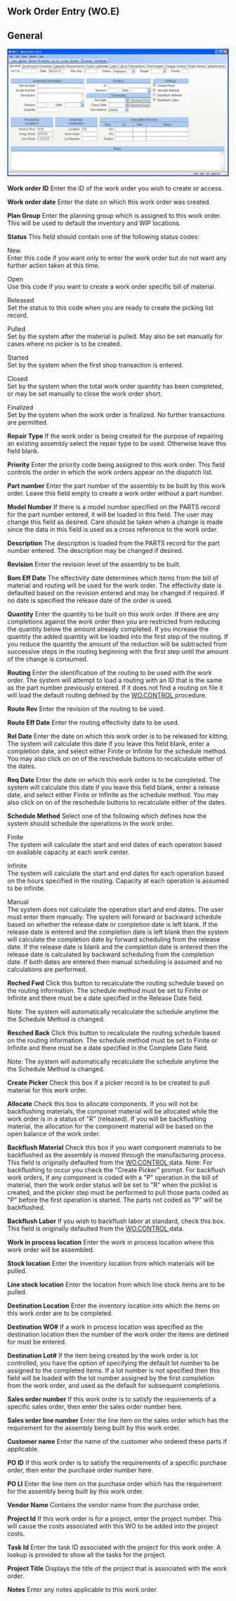 ##  Work Order Entry (WO.E)

<PageHeader />

##  General

![](./WO-E-1.jpg)

**Work order ID** Enter the ID of the work order you wish to create or access.  
  
**Work order date** Enter the date on which this work order was created.  
  
**Plan Group** Enter the planning group which is assigned to this work order.
This will be used to default the inventory and WIP locations.  
  
**Status** This field should contain one of the following status codes:  
  
New  
Enter this code if you want only to enter the work order but do not want any
further action taken at this time.  
  
Open  
Use this code if you want to create a work order specific bill of material.  
  
Released  
Set the status to this code when you are ready to create the picking list
record.  
  
Pulled  
Set by the system after the material is pulled. May also be set manually for
cases where no picker is to be created.  
  
Started  
Set by the system when the first shop transaction is entered.  
  
Closed  
Set by the system when the total work order quantity has been completed, or
may be set manually to close the work order short.  
  
Finalized  
Set by the system when the work order is finalized. No further transactions
are permitted.  
  
**Repair Type** If the work order is being created for the purpose of
repairing an existing assembly select the repair type to be used. Otherwise
leave this field blank.  
  
**Priority** Enter the priority code being assigned to this work order. This
field controls the order in which the work orders appear on the dispatch list.  
  
**Part number** Enter the part number of the assembly to be built by this work
order. Leave this field empty to create a work order without a part number.  
  
**Model Number** If there is a model number specified on the PARTS record for
the part number entered, it will be loaded in this field. The user may change
this field as desired. Care should be taken when a change is made since the
data in this field is used as a cross reference to the work order.  
  
**Description** The description is loaded from the PARTS record for the part
number entered. The description may be changed if desired.  
  
**Revision** Enter the revision level of the assembly to be built.  
  
**Bom Eff Date** The effectivity date determines which items from the bill of
material and routing will be used for the work order. The effectivity date is
defaulted based on the revision entered and may be changed if required. If no
date is specified the release date of the order is used.  
  
**Quantity** Enter the quantity to be built on this work order. If there are
any completions against the work order then you are restricted from reducing
the quantity below the amount already completed. If you increase the quantity
the added quantity will be loaded into the first step of the routing. If you
reduce the quantity the amount of the reduction will be subtracted from
successive steps in the routing beginning with the first step until the amount
of the change is consumed.  
  
**Routing** Enter the identification of the routing to be used with the work order. The system will attempt to load a routing with an ID that is the same as the part number previously entered. If it does not find a routing on file it will load the default routing defined by the [ WO.CONTROL ](../../../../../../../../../../../../rover/AP-OVERVIEW/AP-ENTRY/AP-E/CHECKS-E/AP-CONTROL/GLCHART-E/GLCHART-E-1/GLCHART-R2/WO-CONTROL) procedure.   
  
**Route Rev** Enter the revision of the routing to be used.  
  
**Route Eff Date** Enter the routing effectivity date to be used.  
  
**Rel Date** Enter the date on which this work order is to be released for
kitting. The system will calculate this date if you leave this field blank,
enter a completion date, and select either Finite or Infinite for the schedule
method. You may also click on on of the reschedule buttons to recalculate
either of the dates.  
  
**Req Date** Enter the date on which this work order is to be completed. The
system will calculate this date if you leave this field blank, enter a release
date, and select either Finite or Infinite as the schedule method. You may
also click on on of the reschedule buttons to recalculate either of the dates.  
  
**Schedule Method** Select one of the following which defines how the system
should schedule the operations in the work order.  
  
Finite  
The system will calculate the start and end dates of each operation based on
available capacity at each work center.  
  
Infinite  
The system will calculate the start and end dates for each operation based on
the hours specified in the routing. Capacity at each operation is assumed to
be infinite.  
  
Manual  
The system does not calculate the operation start and end dates. The user must
enter them manually. The system will forward or backward schedule based on
whether the release date or completion date is left blank. If the release date
is entered and the completion date is left blank then the system will
calculate the completion date by forward scheduling from the release date. If
the release date is blank and the completion date is entered then the release
date is calculated by backward scheduling from the completion date. If both
dates are entered then manual scheduling is assumed and no calculations are
performed.  
  
**Reched Fwd** Click this button to recalculate the routing schedule based on
the routing information. The schedule method must be set to Finite or Infinite
and there must be a date specified in the Release Date field.  
  
Note: The system will automatically recalculate the schedule anytime the the
Schedule Method is changed.  
  
**Resched Back** Click this button to recalculate the routing schedule based
on the routing information. The schedule method must be set to Finite or
Infinite and there must be a date specified in the Complete Date field.  
  
Note: The system will automatically recalculate the schedule anytime the the
Schedule Method is changed.  
  
**Create Picker** Check this box if a picker record is to be created to pull
material for this work order.  
  
**Allocate** Check this box to allocate components. If you will not be
backflushing materials, the componet material will be allocated while the work
order is in a status of "R" (released). If you will be backflushing material,
the allocation for the component material will be based on the open balance of
the work order.  
  
**Backflush Material** Check this box if you want component materials to be backflushed as the assembly is moved through the manufacturing process. This field is originally defaulted from the [ WO.CONTROL ](../../../../../../../../../../../../rover/AP-OVERVIEW/AP-ENTRY/AP-E/CHECKS-E/AP-CONTROL/GLCHART-E/GLCHART-E-1/GLCHART-R2/WO-CONTROL) data. Note: For backflushing to occur you check the "Create Picker" prompt. For backflush work orders, if any component is coded with a "P" operation in the bill of material, then the work order status will be set to "R" when the picklist is created, and the picker step must be performed to pull those parts coded as "P" before the first operation is started. The parts not coded as "P" will be backflushed.   
  
**Backflush Labor** If you wish to backflush labor at standard, check this box. This field is originally defaulted from the [ WO.CONTROL ](../../../../../../../../../../../../rover/AP-OVERVIEW/AP-ENTRY/AP-E/CHECKS-E/AP-CONTROL/GLCHART-E/GLCHART-E-1/GLCHART-R2/WO-CONTROL) data.   
  
**Work in process location** Enter the work in process location where this
work order will be assembled.  
  
**Stock location** Enter the inventory location from which materials will be
pulled.  
  
**Line stock location** Enter the location from which line stock items are to
be pulled.  
  
**Destination Location** Enter the inventory location into which the items on
this work order are to be completed.  
  
**Destination WO#** If a work in process location was specified as the
destination location then the number of the work order the items are detined
for must be entered.  
  
**Destination Lot#** If the item being created by the work order is lot
controlled, you have the option of specifying the default lot number to be
assigned to the completed items. If a lot number is not specified then this
field will be loaded with the lot number assigned by the first completion from
the work order, and used as the default for subsequent completions.  
  
**Sales order number** If this work order is to satisfy the requirements of a
specific sales order, then enter the sales order number here.  
  
**Sales order line number** Enter the line item on the sales order which has
the requirement for the assembly being built by this work order.  
  
**Customer name** Enter the name of the customer who ordered these parts if
applicable.  
  
**PO ID** If this work order is to satisfy the requirements of a specific
purchase order, then enter the purchase order number here.  
  
**PO LI** Enter the line item on the purchase order which has the requirement
for the assembly being built by this work order.  
  
**Vendor Name** Contains the vendor name from the purchase order.  
  
**Project Id** If this work order is for a project, enter the project number.
This will cause the costs associated with this WO to be added into the project
costs.  
  
**Task Id** Enter the task ID associated with the project for this work order.
A lookup is provided to show all the tasks for the project.  
  
**Project Title** Displays the title of the project that is associated with
the work order.  
  
**Notes** Enter any notes applicable to this work order.  
  
  
<badge text= "Version 8.10.57" vertical="middle" />

<PageFooter />